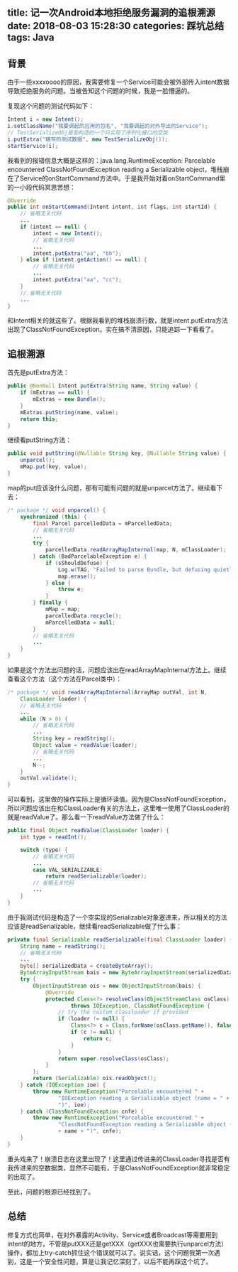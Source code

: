 title: 记一次Android本地拒绝服务漏洞的追根溯源
date: 2018-08-03 15:28:30
categories: 踩坑总结
tags: Java
---

## 背景

由于一些xxxxoooo的原因，我需要修复一个Service可能会被外部传入intent数据导致拒绝服务的问题。当被告知这个问题的时候，我是一脸懵逼的。

复现这个问题的测试代码如下：

```java
Intent i = new Intent();
i.setClassName("我要调起的应用的包名", "我要调起的对外导出的Service");
// TestSerializeObj是我构造的一个只实现了序列化接口的空类
i.putExtra("瞎写的测试数据", new TestSerializeObj());
startService(i);
```

我看到的报错信息大概是这样的：java.lang.RuntimeException: Parcelable encountered ClassNotFoundException reading a Serializable object，堆栈崩在了Service的onStartCommand方法中。于是我开始对着onStartCommand里的一小段代码冥思苦想：

```java
@Override
public int onStartCommand(Intent intent, int flags, int startId) {
    // 省略无关代码
    ...
    if (intent == null) {
        intent = new Intent();
        // 省略无关代码
        ...
        intent.putExtra("aa", "bb");
    } else if (intent.getAction() == null) {
        // 省略无关代码
        ...
        intent.putExtra("aa", "cc");
    }
    // 省略无关代码
    ...
}
```

和Intent相关的就这些了。根据我看到的堆栈崩溃行数，就是intent.putExtra方法出现了ClassNotFoundException。实在搞不清原因，只能追踪一下看看了。

## 追根溯源

首先是putExtra方法：

```java
public @NonNull Intent putExtra(String name, String value) {
    if (mExtras == null) {
        mExtras = new Bundle();
    }
    mExtras.putString(name, value);
    return this;
}
```

继续看putString方法：

```java
public void putString(@Nullable String key, @Nullable String value) {
    unparcel();
    mMap.put(key, value);
}
```

map的put应该没什么问题，那有可能有问题的就是unparcel方法了。继续看下去：

```java
/* package */ void unparcel() {
    synchronized (this) {
        final Parcel parcelledData = mParcelledData;
        // 省略无关代码
        ...
        try {
            parcelledData.readArrayMapInternal(map, N, mClassLoader);
        } catch (BadParcelableException e) {
            if (sShouldDefuse) {
                Log.w(TAG, "Failed to parse Bundle, but defusing quietly", e);
                map.erase();
            } else {
                throw e;
            }
        } finally {
            mMap = map;
            parcelledData.recycle();
            mParcelledData = null;
        }
        // 省略无关代码
        ...
    }
}
```

如果是这个方法出问题的话，问题应该出在readArrayMapInternal方法上。继续查看这个方法（这个方法在Parcel类中）：

```java
/* package */ void readArrayMapInternal(ArrayMap outVal, int N,
    ClassLoader loader) {
    // 省略无关代码
    ...
    while (N > 0) {
        // 省略无关代码
        ...
        String key = readString();
        Object value = readValue(loader);
        // 省略无关代码
        ...
        N--;
    }
    outVal.validate();
}
```

可以看到，这里做的操作实际上是循环读值。因为是ClassNotFoundException，所以问题应该出在和ClassLoader有关的方法上，这里唯一使用了ClassLoader的就是readValue了。那么看一下readValue方法做了什么：

```java
public final Object readValue(ClassLoader loader) {
    int type = readInt();

    switch (type) {
        // 省略无关代码
        ...
        case VAL_SERIALIZABLE:
            return readSerializable(loader);
        // 省略无关代码
        ...
    }
}
```

由于我测试代码是构造了一个空实现的Serializable对象塞进来，所以相关的方法应该是readSerializable，继续看readSerializable做了什么事：

```java
private final Serializable readSerializable(final ClassLoader loader) {
    String name = readString();
    // 省略无关代码
    ...
    byte[] serializedData = createByteArray();
    ByteArrayInputStream bais = new ByteArrayInputStream(serializedData);
    try {
        ObjectInputStream ois = new ObjectInputStream(bais) {
            @Override
            protected Class<?> resolveClass(ObjectStreamClass osClass)
                    throws IOException, ClassNotFoundException {
                // try the custom classloader if provided
                if (loader != null) {
                    Class<?> c = Class.forName(osClass.getName(), false, loader);
                    if (c != null) {
                        return c;
                    }
                }
                return super.resolveClass(osClass);
            }
        };
        return (Serializable) ois.readObject();
    } catch (IOException ioe) {
        throw new RuntimeException("Parcelable encountered " +
                "IOException reading a Serializable object (name = " + name +
                ")", ioe);
    } catch (ClassNotFoundException cnfe) {
        throw new RuntimeException("Parcelable encountered " +
                "ClassNotFoundException reading a Serializable object (name = "
                + name + ")", cnfe);
    }
}
```

重头戏来了！崩溃日志在这里出现了！这里通过传进来的ClassLoader寻找是否有我传进来的空数据类，显然不可能有，于是ClassNotFoundException就非常稳定的出现了。

至此，问题的根源已经找到了。

## 总结

修复方式也简单，在对外暴露的Activity、Service或者Broadcast等需要用到intent的地方，不管是putXXX还是getXXX（getXXX也需要执行unparcel方法）操作，都加上try-catch抓住这个错误就可以了。说实话，这个问题我第一次遇到，这是一个安全性问题，算是让我记忆深刻了，以后不能再踩这个坑了。
